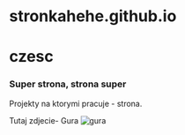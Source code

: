 # stronkahehe.github.io

# czesc

### Super strona, strona super 
Projekty na ktorymi pracuje - strona.

Tutaj zdjecie- Gura ![gura](gora.png)
